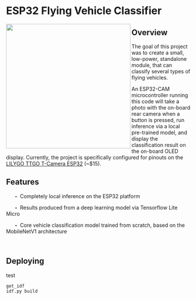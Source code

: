 # ESP32 Flying Vehicle Classifier

<img align="left" width="340" src="demo_vid.gif" />

## Overview
The goal of this project was to create a small, low-power, standalone module, that can classify several types of flying vehicles.

An ESP32-CAM microcontroller running this code will take a photo with the on-board rear camera when a button is pressed, run inference via a local pre-trained model, and display the classification result on the on-board OLED display. Currently, the project is specifically configured for pinouts on the [LILYGO TTGO T-Camera ESP32](https://www.aliexpress.com/item/32968683765.html?spm=a219c.10010108.1000016.1.17c16021VtcUmV&isOrigTitle=true) (~$15).

## Features
&nbsp;&nbsp;&nbsp;&nbsp;&nbsp;&nbsp;**-** &nbsp;Completely local inference on the ESP32 platform

&nbsp;&nbsp;&nbsp;&nbsp;&nbsp;&nbsp;**-** &nbsp;Results produced from a deep learning model via Tensorflow Lite Micro

&nbsp;&nbsp;&nbsp;&nbsp;&nbsp;&nbsp;**-** &nbsp;Core vehicle classification model trained from scratch, based on the MobileNetV1 architecture

<br clear="left"/>

## Deploying
test

```
get_idf
idf.py build
```